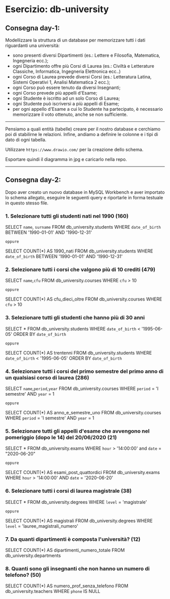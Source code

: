 # **Esercizio: db-university**

## Consegna day-1:
Modellizzare la struttura di un database per memorizzare tutti i dati riguardanti una università:
- sono presenti diversi Dipartimenti (es.: Lettere e Filosofia, Matematica, Ingegneria ecc.);
- ogni Dipartimento offre più Corsi di Laurea (es.: Civiltà e Letterature Classiche, Informatica, Ingegneria Elettronica ecc..)
- ogni Corso di Laurea prevede diversi Corsi (es.: Letteratura Latina, Sistemi Operativi 1, Analisi Matematica 2 ecc.);
- ogni Corso può essere tenuto da diversi Insegnanti;
- ogni Corso prevede più appelli d'Esame;
- ogni Studente è iscritto ad un solo Corso di Laurea;
- ogni Studente può iscriversi a più appelli di Esame;
- per ogni appello d'Esame a cui lo Studente ha partecipato, è necessario memorizzare il voto ottenuto, anche se non sufficiente.

---
Pensiamo a quali entità (tabelle) creare per il nostro database e cerchiamo poi di stabilirne le relazioni. Infine, andiamo a definire le colonne e i tipi di dato di ogni tabella.

Utilizzare `https://www.drawio.com/` per la creazione dello schema.

Esportare quindi il diagramma in jpg e caricarlo nella repo.

---

## Consegna day-2:

Dopo aver creato un nuovo database in MySQL Workbench e aver importato lo schema allegato, eseguire le seguenti query e riportarle in forma testuale in questo stesso file.

### 1. Selezionare tutti gli studenti nati nel 1990 (160)

SELECT 
    `name`, `surname`
FROM
    db_university.students
WHERE
    `date_of_birth` BETWEEN '1990-01-01' AND '1990-12-31'

    oppure

SELECT 
    COUNT(*) AS 1990_nati
FROM
    db_university.students
WHERE
    `date_of_birth` BETWEEN '1990-01-01' AND '1990-12-31'

### 2. Selezionare tutti i corsi che valgono più di 10 crediti (479)

SELECT 
    `name`,`cfu`
FROM
    db_university.courses
WHERE
    `cfu` > 10

    oppure

SELECT 
    COUNT(*) AS cfu_dieci_oltre
FROM
    db_university.courses
WHERE
    `cfu` > 10

### 3. Selezionare tutti gli studenti che hanno più di 30 anni

SELECT 
    *
FROM
    db_university.students
WHERE
    `date_of_birth` < '1995-06-05'
ORDER BY `date_of_birth`

    oppure

SELECT 
    COUNT(*) AS trentenni
FROM
    db_university.students
WHERE
    `date_of_birth` < '1995-06-05'
ORDER BY `date_of_birth`

### 4. Selezionare tutti i corsi del primo semestre del primo anno di un qualsiasi corso di laurea (286)

SELECT 
    `name`,`period`,`year`
FROM
    db_university.courses
WHERE
    `period` = 'I semestre' AND `year` = 1
    
    oppure

SELECT 
    COUNT(*) AS anno_e_semestre_uno
FROM
    db_university.courses
WHERE
    `period` = 'I semestre' AND `year` = 1

### 5. Selezionare tutti gli appelli d'esame che avvengono nel pomeriggio (dopo le 14) del 20/06/2020 (21)

SELECT 
    *
FROM
    db_university.exams
WHERE
    `hour` > '14:00:00' and `date` = "2020-06-20"

    oppure

SELECT 
    COUNT(*) AS esami_post_quattordici
FROM
    db_university.exams
WHERE
    `hour` > '14:00:00'
        AND `date` = '2020-06-20'

### 6. Selezionare tutti i corsi di laurea magistrale (38)

SELECT 
    *
FROM
    db_university.degrees
WHERE
    `level` = 'magistrale'

    oppure

SELECT 
    COUNT(*) AS magistrali
FROM
    db_university.degrees
WHERE
    `level` = 'lauree_magistrali_numero'

### 7. Da quanti dipartimenti è composta l'università? (12)

SELECT 
    COUNT(*) AS dipartimenti_numero_totale
FROM
    db_university.departments

### 8. Quanti sono gli insegnanti che non hanno un numero di telefono? (50)

SELECT 
    COUNT(*) AS numero_prof_senza_telefono
FROM
    db_university.teachers
WHERE
    `phone` IS NULL